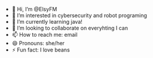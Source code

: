 - 👋 Hi, I’m @ElsyFM
- 👀 I’m interested in cybersecurity and robot programing
- 🌱 I’m currently learning java!
- 💞️ I’m looking to collaborate on everyhting I can
- 📫 How to reach me: email
- 😄 Pronouns: she/her
- ⚡ Fun fact: I love beans 

<!---
ElsyFM/ElsyFM is a ✨ special ✨ repository because its `README.md` (this file) appears on your GitHub profile.
You can click the Preview link to take a look at your changes.
--->

